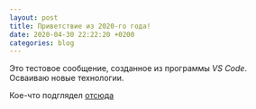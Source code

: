 ```yaml
---
layout: post
title: Приветствие из 2020-го года!
date: 2020-04-30 22:22:20 +0200
categories: blog
---
```


Это тестовое сообщение, созданное из программы *VS Code*.  
Осваиваю новые технологии.  

Кое-что подглядел [отсюда](https://habr.com/ru/post/490754/#github)